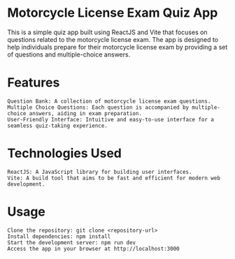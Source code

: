 # Motorcycle License Exam Quiz App

This is a simple quiz app built using ReactJS and Vite that focuses on questions related to the motorcycle license exam. The app is designed to help individuals prepare for their motorcycle license exam by providing a set of questions and multiple-choice answers.

# Features

    Question Bank: A collection of motorcycle license exam questions.
    Multiple Choice Questions: Each question is accompanied by multiple-choice answers, aiding in exam preparation.
    User-Friendly Interface: Intuitive and easy-to-use interface for a seamless quiz-taking experience.

# Technologies Used

    ReactJS: A JavaScript library for building user interfaces.
    Vite: A build tool that aims to be fast and efficient for modern web development.

# Usage

    Clone the repository: git clone <repository-url>
    Install dependencies: npm install
    Start the development server: npm run dev
    Access the app in your browser at http://localhost:3000
